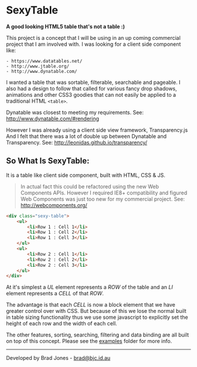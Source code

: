 SexyTable
================================================================================
__A good looking HTML5 table that's not a table :)__

This project is a concept that I will be using in an up coming commercial
project that I am involved with. I was looking for a client side component like:

    - https://www.datatables.net/
    - http://www.jtable.org/
    - http://www.dynatable.com/

I wanted a table that was sortable, filterable, searchable and pageable.
I also had a design to follow that called for various fancy drop shadows,
animations and other CSS3 goodies that can not easily be applied to a
traditional HTML ```<table>```.

Dynatable was closest to meeting my requirements.
See: http://www.dynatable.com/#rendering

However I was already using a client side view framework, Transparency.js
And I felt that there was a lot of double up between Dynatable and Transparency.
See: http://leonidas.github.io/transparency/

So What Is SexyTable:
--------------------------------------------------------------------------------
It is a table like client side component, built with HTML, CSS & JS.

> In actual fact this could be refactored using the new Web Components APIs.
> However I required IE8+ compatibility and figured Web Components was just too
> new for my commercial project.
> See: http://webcomponents.org/

```html
<div class="sexy-table">
    <ul>
        <li>Row 1 : Cell 1</li>
        <li>Row 1 : Cell 2</li>
        <li>Row 1 : Cell 3</li>
    </ul>
    <ul>
        <li>Row 2 : Cell 1</li>
        <li>Row 2 : Cell 2</li>
        <li>Row 2 : Cell 3</li>
    </ul>
</div>
```

At it's simplest a _UL_ element represents a _ROW_ of the table
and an _LI_ element represents a _CELL_ of that _ROW_.

The advantage is that each _CELL_ is now a block element that we have greater
control over with CSS. But because of this we lose the normal built in table
sizing functionality thus we use some javascript to explicitly set the height
of each row and the width of each cell.

The other features, sorting, searching, filtering and data binding are all
built on top of this concept. Please see the [examples](/examples) folder
for more info.

--------------------------------------------------------------------------------
Developed by Brad Jones - brad@bjc.id.au
